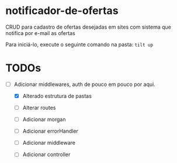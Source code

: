 # notificador-de-ofertas
CRUD para cadastro de ofertas desejadas em sites com sistema que notifica por e-mail as ofertas

Para iniciá-lo, execute o seguinte comando na pasta:
`tilt up`

# TODOs
- [ ] Adicionar middlewares, auth de pouco em pouco por aqui.
    - [x] Alterado estrutura de pastas
    - [ ] Alterar routes 
    - [ ] Adicionar morgan
    - [ ] Adicionar errorHandler
    - [ ] Adicionar middleware
    - [ ] Adicionar controller


